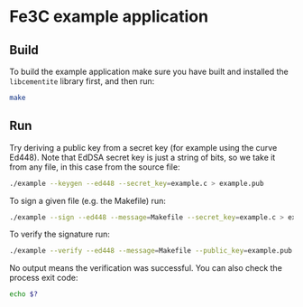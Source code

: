 # Fe3C example application

## Build

To build the example application make sure you have built and installed the `libcementite` library first, and then run:

```bash
make
```

## Run

Try deriving a public key from a secret key (for example using the curve Ed448). Note that EdDSA secret key is just a string of bits, so we take it from any file, in this case from the source file:
```bash
./example --keygen --ed448 --secret_key=example.c > example.pub
```

To sign a given file (e.g. the Makefile) run:

```bash
./example --sign --ed448 --message=Makefile --secret_key=example.c > example.sig
```

To verify the signature run:

```bash
./example --verify --ed448 --message=Makefile --public_key=example.pub --signature=example.sig
```

No output means the verification was successful. You can also check the process exit code:

```bash
echo $?
```
